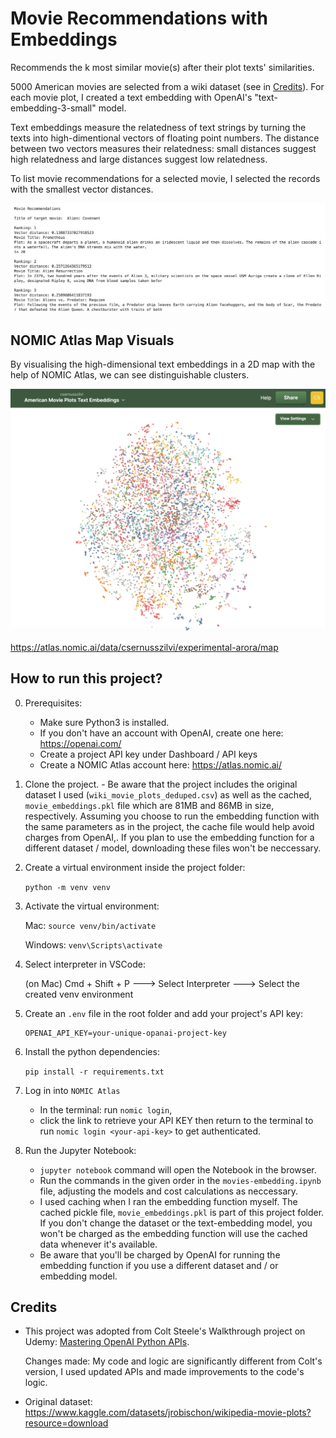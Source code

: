 # Movie Recommendations with Embeddings

Recommends the k most similar movie(s) after their plot texts' similarities. 


5000 American movies are selected from a wiki dataset (see in [Credits](#credits)). For each movie plot, I created a text embedding with OpenAI's "text-embedding-3-small" model. 

Text embeddings measure the relatedness of text strings by turning the texts into high-dimentional vectors of floating point numbers. The distance between two vectors measures their relatedness:  small distances suggest high relatedness and large distances suggest low relatedness. 

To list movie recommendations for a selected movie, I selected the records with the smallest vector distances.

![resommendations-image](recommendations-image.png)

## NOMIC Atlas Map Visuals

By visualising the high-dimensional text embeddings in a 2D map with the help of NOMIC Atlas, we can see distinguishable clusters.

![clusters](clusters.png)

https://atlas.nomic.ai/data/csernusszilvi/experimental-arora/map


## How to run this project?


0. Prerequisites: 

    - Make sure Python3 is installed.
    - If you don't have an account with OpenAI, create one here: https://openai.com/
    - Create a project API key under Dashboard / API keys
    - Create a NOMIC Atlas account here: https://atlas.nomic.ai/

1. Clone the project. - Be aware that the project includes the original dataset I used (`wiki_movie_plots_deduped.csv`) as well as the cached, `movie_embeddings.pkl` file which are 81MB and 86MB in size, respectively.  Assuming you choose to run the embedding function with the same parameters as in the project, the cache file would help avoid charges from OpenAI,. If you plan to use the embedding function for a different dataset / model, downloading these files won't be neccessary.

2. Create a virtual environment inside the project folder:

    `python -m venv venv`

3. Activate the virtual environment:


    Mac: `source venv/bin/activate`


    Windows: `venv\Scripts\activate`

4. Select interpreter in VSCode:

   (on Mac) Cmd + Shift + P  ---> Select Interpreter ---> Select the created venv environment


5. Create an `.env` file in the root folder and add your project's API key:

    ```
    OPENAI_API_KEY=your-unique-opanai-project-key
    ```


6. Install the python dependencies:

    `pip install -r requirements.txt`


7. Log in into `NOMIC Atlas`

    - In the terminal: run `nomic login`, 
    - click the link to retrieve your API KEY then return to the terminal to run `nomic login <your-api-key>` to get authenticated.


8. Run the Jupyter Notebook:

    - `jupyter notebook` command will open the Notebook in the browser.
    - Run the commands in the given order in the `movies-embedding.ipynb` file, adjusting the models and cost calculations as neccessary. 
    - I used caching when I ran the embedding function myself. The cached pickle file, `movie_embeddings.pkl` is part of this project folder. If you don't change the dataset or the text-embedding model, you won't be charged as the embedding function will use the
    cached data whenever it's available.
    - Be aware that you'll be charged by OpenAI for running the embedding function if you use a different dataset and / or embedding model.


## Credits

- This project was adopted from Colt Steele's Walkthrough project on Udemy: [Mastering OpenAI Python APIs](https://www.udemy.com/course/mastering-openai/?couponCode=24T3MT53024).

    Changes made: My code and logic are significantly different from Colt's version, I used updated APIs and made improvements to the code's logic.

- Original dataset: https://www.kaggle.com/datasets/jrobischon/wikipedia-movie-plots?resource=download
